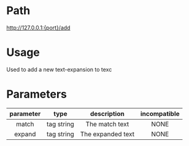 # Path
http://127.0.0.1:{port}/add

# Usage

Used to add a new text-expansion to texc

# Parameters

| parameter |    type    |                   description                   | incompatible |
|:---------:|:----------:|:-----------------------------------------------:|:------------:|
|   match   | tag string |                 The match text                  |     NONE     |
|  expand   | tag string |                The expanded text                |     NONE     |

